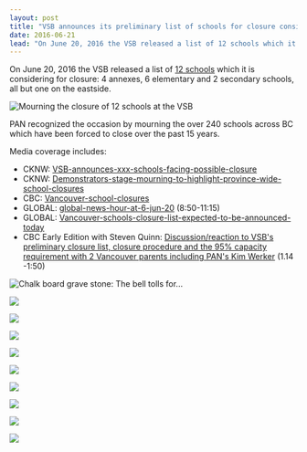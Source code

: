 ```yaml
---
layout: post
title: "VSB announces its preliminary list of schools for closure consideration. PAN mourns."
date: 2016-06-21
lead: "On June 20, 2016 the VSB released a list of 12 schools which it is considering for closure: 4 annexes, 6 elementary and 2 secondary schools, all but one on the eastside."
---
```


On June 20, 2016 the VSB released a list of [12 schools](https://www.vsb.bc.ca/district-news/vsb-releases-preliminary-list-schools-might-be-considered-closure) which it is considering for closure: 4 annexes, 6 elementary and 2 secondary schools, all but one on the eastside.

![Mourning the closure of 12 schools at the VSB](/images/1308696_orig.jpeg)

PAN recognized the occasion by mourning the over 240 schools across BC which have been forced to close over the past 15 years.

Media coverage includes:
* CKNW: [VSB-announces-xxx-schools-facing-possible-closure](http://www.cknw.com/2016/06/20/vsb-announces-xxx-schools-facing-possible-closure/)
* CKNW: [Demonstrators-stage-mourning-to-highlight-province-wide-school-closures](http://www.cknw.com/2016/06/20/demonstrators-stage-mourning-to-highlight-province-wide-school-closures/)
* CBC: [Vancouver-school-closures](http://www.cbc.ca/news/canada/british-columbia/vancouver-school-closures-1.3642795)
* ​GLOBAL: [global-news-hour-at-6-jun-20](http://globalnews.ca/video/2775762/global-news-hour-at-6-jun-20) (8:50-11:15)
* GLOBAL: [Vancouver-schools-closure-list-expected-to-be-announced-today](http://globalnews.ca/news/2773597/vancouver-schools-closure-list-expected-to-be-announced-today/)
* CBC Early Edition with Steven Quinn: [Discussion/reaction to  VSB's preliminary closure list, closure procedure and the 95% capacity requirement with 2 Vancouver parents including PAN's Kim Werker](http://www.cbc.ca/news/canada/british-columbia/programs/theearlyedition/june-21-2016-1.3645465?platform=hootsuite) (1.14 -1:50)

![Chalk board grave stone: The bell tolls for...](/images/5459844_orig.jpeg)

![](/images/5083702_orig.jpeg) 

![](/images/6477250_orig.jpeg) 

![](/images/5738887_orig.jpeg) 

![](/images/6276786_orig.jpeg) 

![](/images/2225876_orig.jpeg) 

![](/images/6644140_orig.jpeg) 

![](/images/4957422_orig.jpeg) 

![](/images/2443017_orig.jpeg) 

![](/images/6746650_orig.jpeg)
